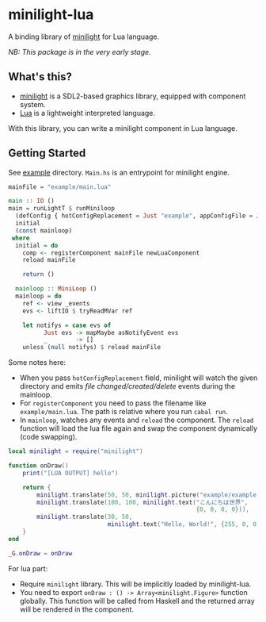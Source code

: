 # minilight-lua

A binding library of [minilight](https://github.com/myuon/minilight) for Lua language.

*NB: This package is in the very early stage.*

## What's this?

- [minilight](http://hackage.haskell.org/package/minilight) is a SDL2-based graphics library, equipped with component system.
- [Lua](https://www.lua.org) is a lightweight interpreted language.

With this library, you can write a minilight component in Lua language.

## Getting Started

See [example](https://github.com/myuon/minilight-lua/tree/master/example) directory. `Main.hs` is an entrypoint for minilight engine.

```hs
mainFile = "example/main.lua"

main :: IO ()
main = runLightT $ runMiniloop
  (defConfig { hotConfigReplacement = Just "example", appConfigFile = Just "" })
  initial
  (const mainloop)
 where
  initial = do
    comp <- registerComponent mainFile newLuaComponent
    reload mainFile

    return ()

  mainloop :: MiniLoop ()
  mainloop = do
    ref <- view _events
    evs <- liftIO $ tryReadMVar ref

    let notifys = case evs of
          Just evs -> mapMaybe asNotifyEvent evs
          _        -> []
    unless (null notifys) $ reload mainFile
```

Some notes here:

- When you pass `hotConfigReplacement` field, minilight will watch the given directory and emits *file changed/created/delete* events during the mainloop.
- For `registerComponent` you need to pass the filename like `example/main.lua`. The path is relative where you run `cabal run`.
- In `mainloop`, watches any events and `reload` the component. The `reload` function will load the lua file again and swap the component dynamically (code swapping).

```lua
local minilight = require("minilight")

function onDraw()
    print("[LUA OUTPUT] hello")

    return {
        minilight.translate(50, 50, minilight.picture("example/example.png")),
        minilight.translate(100, 100, minilight.text("こんにちは世界",
                                                     {0, 0, 0, 0})),
        minilight.translate(30, 50,
                            minilight.text("Hello, World!", {255, 0, 0, 0}))
    }
end

_G.onDraw = onDraw
```

For lua part:

- Require `minilight` library. This will be implicitly loaded by minilight-lua.
- You need to export `onDraw : () -> Array<minilight.Figure>` function globally. This function will be called from Haskell and the returned array will be rendered in the component.
